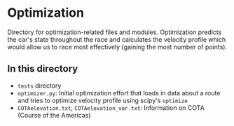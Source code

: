 # Optimization

Directory for optimization-related files and modules. Optimization predicts the car's state throughout the race and calculates the velocity profile which would allow us to race most effectively (gaining the most number of points).

## In this directory

+ `tests` directory
+ `optimizer.py`: Initial optimization effort that loads in data about a route and tries to optimize velocity profile using scipy's `optimize`
+ `COTAelevation.txt`, `COTAelevation_var.txt`: Information on COTA (Course of the Americas)
